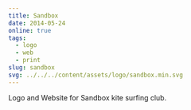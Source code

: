 ```yaml
---
title: Sandbox
date: 2014-05-24
online: true
tags: 
  - logo
  - web
  - print
slug: sandbox
svg: ../../../content/assets/logo/sandbox.min.svg
---
```


Logo and Website for Sandbox kite surfing club.
